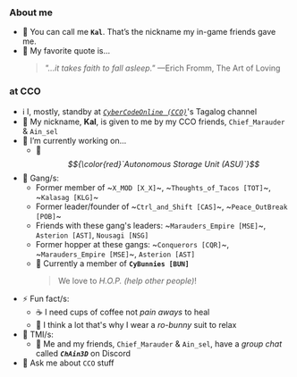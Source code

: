 <!-- **k4lm3d/k4lm3d** is a ✨ _special_ ✨ repository because its `README.md` (this file) appears on your GitHub profile. -->
### About me

- 👤 You can call me **`Kal`**. That’s the nickname my in-game friends gave me.
- 📖 My favorite quote is...
    > *"...it takes faith to fall asleep."* &mdash;Erich Fromm, The Art of Loving

### at CCO
- ℹ I, mostly, standby at [*`CyberCodeOnline (CCO)`*](https://cybercodeonline.com)'s Tagalog channel
- 👤 My nickname, **Kal**, is given to me by my CCO friends, `Chief_Marauder` & `Ain_sel`
- 🔭 I’m currently working on...
  + 🔴 *$${\color{red}`Autonomous Storage Unit (ASU)`}$$*
- 🤝 Gang/s:
  + Former member of ~`X_MOD [X_X]`~, ~`Thoughts_of_Tacos [TOT]`~, ~`Kalasag [KLG]`~
  + Former leader/founder of ~`Ctrl_and_Shift [CAS]`~, ~`Peace_OutBreak [POB]`~
  + Friends with these gang's leaders: ~`Marauders_Empire [MSE]`~, `Asterion [AST]`, `Nousagi [NSG]`
  + Former hopper at these gangs: ~`Conquerors [CQR]`~, ~`Marauders_Empire [MSE]`~, `Asterion [AST]`
  + 🐰 Currently a member of **`CyBunnies [BUN]`**
    > We love to *H.O.P. (help other people)*!
- ⚡ Fun fact/s: 
  + ☕ I need cups of coffee not *pain aways* to heal
  + 💭 I think a lot that's why I wear a *ro-bunny* suit to relax
- 🤫 TMI/s:
  + 👀 Me and my friends, `Chief_Marauder` & `Ain_sel`, have a *group chat* called ***`ChAin3D`*** on Discord
- 💬 Ask me about `CCO` stuff

<!--
- 📫 How to reach me:
- 🌱 I’m currently learning ...
- 👯 I’m looking to collaborate on ...
- 🤔 I’m looking for help with ...
- 😄 Pronouns: ...
-->
